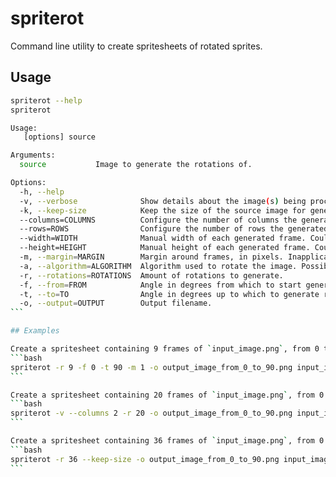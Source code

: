 # spriterot
Command line utility to create spritesheets of rotated sprites.

## Usage
````bash
spriterot --help                                                        
spriterot

Usage:
   [options] source

Arguments:
  source           Image to generate the rotations of.

Options:
  -h, --help
  -v, --verbose              Show details about the image(s) being processed.
  -k, --keep-size            Keep the size of the source image for generated rotations, could lead to cropped frames.
  --columns=COLUMNS          Configure the number of columns the generated spritesheet should have. Could lead to wasted space or a cropped spritesheet. Possible values: [min:<number>, max:<number>, clamp:<min>-<max>, <number>]
  --rows=ROWS                Configure the number of rows the generated spritesheet should have. Could lead to wasted space or a cropped spritesheet. Possible values: [min:<number>, max:<number>, clamp:<min>-<max>, <number>]
  --width=WIDTH              Manual width of each generated frame. Could lead to wasted space or cropped frames.
  --height=HEIGHT            Manual height of each generated frame. Could lead to wasted space or cropped frames.
  -m, --margin=MARGIN        Margin around frames, in pixels. Inapplicable when --width or --height are manually set or when --keep-size is enabled. (default: 0)
  -a, --algorithm=ALGORITHM  Algorithm used to rotate the image. Possible values: [rotsprite, shearing, nearest, linear] (default: rotsprite)
  -r, --rotations=ROTATIONS  Amount of rotations to generate.
  -f, --from=FROM            Angle in degrees from which to start generating rotations. (default: 0)
  -t, --to=TO                Angle in degrees up to which to generate rotations. (default: 360)
  -o, --output=OUTPUT        Output filename.
```

## Examples

Create a spritesheet containing 9 frames of `input_image.png`, from 0 to 90 degrees, with a margin of 1 pixel around each frame.
```bash
spriterot -r 9 -f 0 -t 90 -m 1 -o output_image_from_0_to_90.png input_image.png
```

Create a spritesheet containing 20 frames of `input_image.png`, from 0 to 360 degrees, in a 2 columns grid. Verbose output.
```bash
spriterot -v --columns 2 -r 20 -o output_image_from_0_to_90.png input_image.png
```

Create a spritesheet containing 36 frames of `input_image.png`, from 0 to 360 degrees, keeping the size of the original source image for generated frames (could lead to cropped frames).
```bash
spriterot -r 36 --keep-size -o output_image_from_0_to_90.png input_image.png
```